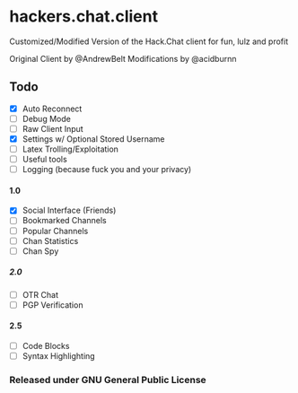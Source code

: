 # hackers.chat.client
Customized/Modified Version of the Hack.Chat client for fun, lulz and profit

Original Client by @AndrewBelt
Modifications by @acidburnn

## Todo
- [x] Auto Reconnect
- [ ] Debug Mode
- [ ] Raw Client Input
- [x] Settings w/ Optional Stored Username
- [ ] Latex Trolling/Exploitation
- [ ] Useful tools
- [ ] Logging (because fuck you and your privacy)

#### 1.0

- [x] Social Interface (Friends)
- [ ] Bookmarked Channels
- [ ] Popular Channels
- [ ] Chan Statistics
- [ ] Chan Spy

##### 2.0

- [ ] OTR Chat
- [ ] PGP Verification

#### 2.5
- [ ] Code Blocks
- [ ] Syntax Highlighting

### Released under GNU General Public License
